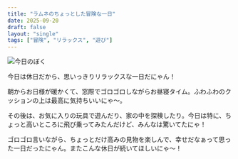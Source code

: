 ```yaml
---
title: "ラムネのちょっとした冒険な一日"
date: 2025-09-20
draft: false
layout: "single"
tags: ["冒険", "リラックス", "遊び"]
---
```


![今日のぼく](/images/cat-2025-09-20T11-15-43.jpg)

今日は休日だから、思いっきりリラックスな一日だにゃん！

朝からお日様が暖かくて、窓際でゴロゴロしながらお昼寝タイム。ふわふわのクッションの上は最高に気持ちいいにゃ〜。

その後は、お気に入りの玩具で遊んだり、家の中を探検したり。今日は特に、ちょっと高いところに飛び乗ってみたんだけど、みんなは驚いてたにゃ！ 

ゴロゴロ言いながら、ちょっとだけ高みの見物を楽しんで、幸せだなぁって思った一日だったにゃん。またこんな休日が続いてほしいにゃ〜！